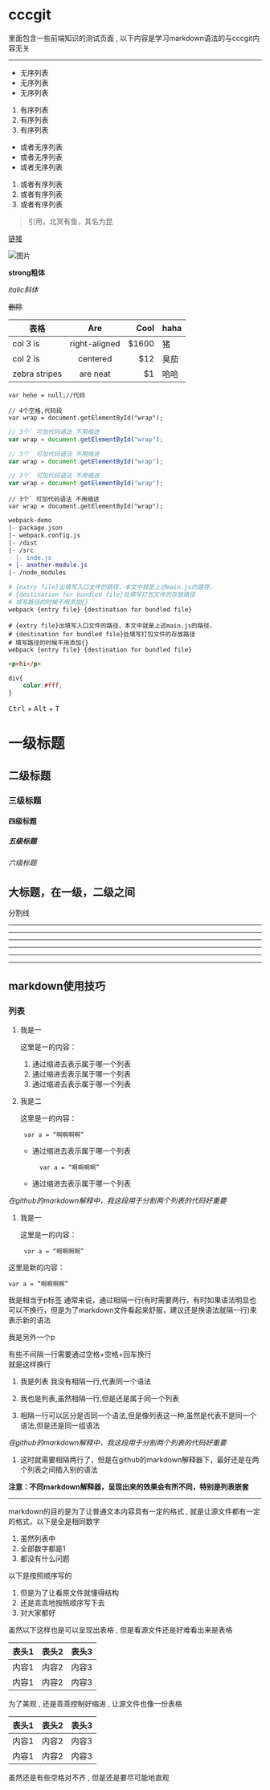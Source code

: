 # cccgit

里面包含一些前端知识的测试页面 , 以下内容是学习markdown语法的与cccgit内容无关

******************************************************************************

* 无序列表
* 无序列表
* 无序列表

1. 有序列表
2. 有序列表
3. 有序列表

- 或者无序列表
- 或者无序列表
- 或者无序列表

1. 或者有序列表
1. 或者有序列表
1. 或者有序列表

>引用，北冥有鱼，其名为昆

[链接](https://github.com/cccikov/)

![图片](https://avatars2.githubusercontent.com/u/16117570?v=3&s=460)

**strong粗体**

*italic斜体*

~~删除~~

| 表格          | Are           | Cool  | haha |
| ------------- |:-------------:| -----:| -----|
| col 3 is      | right-aligned | $1600 |     猪|
| col 2 is      | centered      |   $12 |   臭茄|
| zebra stripes | are neat      |    $1 |  哈哈 |

`var hehe = null;//代码`

    // 4个空格,代码段
    var wrap = document.getElementById("wrap");

```javascript
// 3个` 可加代码语法 不用缩进
var wrap = document.getElementById("wrap");
```

``` javascript
// 3个` 可加代码语法 不用缩进
var wrap = document.getElementById("wrap");
```

``` js
// 3个` 可加代码语法 不用缩进
var wrap = document.getElementById("wrap");
```

```
// 3个` 可加代码语法 不用缩进
var wrap = document.getElementById("wrap");
```

``` diff
webpack-demo
|- package.json
|- webpack.config.js
|- /dist
|- /src
- |- inde.js
+ |- another-module.js
|- /node_modules
```

``` bash
# {extry file}出填写入口文件的路径，本文中就是上述main.js的路径，
# {destination for bundled file}处填写打包文件的存放路径
# 填写路径的时候不用添加{}
webpack {entry file} {destination for bundled file}
```

``` shell
# {extry file}出填写入口文件的路径，本文中就是上述main.js的路径，
# {destination for bundled file}处填写打包文件的存放路径
# 填写路径的时候不用添加{}
webpack {entry file} {destination for bundled file}
```

``` html
<p>hi</p>
```

``` css
div{
    color:#fff;
}
```



<kbd>Ctrl</kbd> + <kbd>Alt</kbd> + <kbd>T</kbd>


# 一级标题
## 二级标题
### 三级标题
#### 四级标题
##### 五级标题
###### 六级标题

大标题，在一级，二级之间
----

分割线

* * *

***

*****

- - -

---------------------------------------

----




## markdown使用技巧

### 列表

1. 我是一

    这里是一的内容：

    1. 通过缩进去表示属于哪一个列表
    2. 通过缩进去表示属于哪一个列表
    3. 通过缩进去表示属于哪一个列表

2. 我是二

    这里是一的内容：

	    var a = “啊啊啊啊”

    * 通过缩进去表示属于哪一个列表

    		var a = “啊啊啊啊”

    * 通过缩进去表示属于哪一个列表

*在github的markdown解释中，我这段用于分割两个列表的代码好重要*

1. 我是一

	这里是一的内容：

		var a = “啊啊啊啊”

这里是新的内容：

    var a = “啊啊啊啊”

我是相当于p标签
通常来说，通过相隔一行(有时需要两行，有时如果语法明显也可以不换行，但是为了markdown文件看起来舒服，建议还是换语法就隔一行)来表示新的语法

我是另外一个p

有些不间隔一行需要通过空格+空格+回车换行  
就是这样换行


1. 我是列表
    我没有相隔一行,代表同一个语法

2. 我也是列表,虽然相隔一行,但是还是属于同一个列表

3. 相隔一行可以区分是否同一个语法,但是像列表这一种,虽然是代表不是同一个语法,但是还是同一组语法

*在github的markdown解释中，我这段用于分割两个列表的代码好重要*

1. 这时就需要相隔两行了，但是在github的markdown解释器下，最好还是在两个列表之间插入别的语法

**注意：不同markdown解释器，呈现出来的效果会有所不同，特别是列表嵌套**

-----------------------------

markdown的目的是为了让普通文本内容具有一定的格式 , 就是让源文件都有一定的格式，以下是全是相同数字

1. 虽然列表中
1. 全部数字都是1
1. 都没有什么问题

以下是按照顺序写的

1. 但是为了让看原文件就懂得结构
2. 还是乖乖地按照顺序写下去
3. 对大家都好


虽然以下这样也是可以呈现出表格 , 但是看源文件还是好难看出来是表格

|表头1|表头2|表头3|
|-|-|-|
|内容1|内容2|内容3|
|内容1|内容2|内容3|

为了美观 , 还是乖乖控制好缩进 , 让源文件也像一份表格

| 表头1 | 表头2 | 表头3 |
|-------|------|------|
| 内容1 | 内容2 | 内容3 |
| 内容1 | 内容2 | 内容3 |

虽然还是有些空格对不齐 , 但是还是要尽可能地直观
